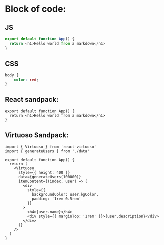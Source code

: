 # Block of code:

## JS
```js
export default function App() {
  return <h1>Hello world from a markdown</h1>
}
```

## CSS

```css
body {
    color: red;
}
```

## React sandpack:

```tsx live react
export default function App() {
  return <h1>Hello world from a markdown</h1>
}
```

## Virtuoso Sandpack:

```tsx live virtuoso
import { Virtuoso } from 'react-virtuoso'
import { generateUsers } from './data'

export default function App() {
  return (
    <Virtuoso
      style={{ height: 400 }}
      data={generateUsers(100000)}
      itemContent={(index, user) => (
        <div
          style={{
            backgroundColor: user.bgColor,
            padding: '1rem 0.5rem',
          }}
        >
          <h4>{user.name}</h4>
          <div style={{ marginTop: '1rem' }}>{user.description}</div>
        </div>
      )}
    />
  )
}
```
